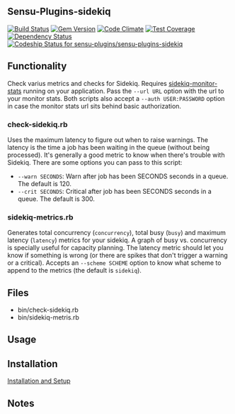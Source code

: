 ## Sensu-Plugins-sidekiq

[![Build Status](https://travis-ci.org/sensu-plugins/sensu-plugins-sidekiq.svg?branch=master)](https://travis-ci.org/sensu-plugins/sensu-plugins-sidekiq)
[![Gem Version](https://badge.fury.io/rb/sensu-plugins-sidekiq.svg)](http://badge.fury.io/rb/sensu-plugins-sidekiq)
[![Code Climate](https://codeclimate.com/github/sensu-plugins/sensu-plugins-sidekiq/badges/gpa.svg)](https://codeclimate.com/github/sensu-plugins/sensu-plugins-sidekiq)
[![Test Coverage](https://codeclimate.com/github/sensu-plugins/sensu-plugins-sidekiq/badges/coverage.svg)](https://codeclimate.com/github/sensu-plugins/sensu-plugins-sidekiq)
[![Dependency Status](https://gemnasium.com/sensu-plugins/sensu-plugins-sidekiq.svg)](https://gemnasium.com/sensu-plugins/sensu-plugins-sidekiq)
[![Codeship Status for sensu-plugins/sensu-plugins-sidekiq](https://codeship.com/projects/807ab0e0-edcd-0132-0ba1-1efd3f886df2/status?branch=master)](https://codeship.com/projects/84126)

## Functionality

Check varius metrics and checks for Sidekiq. Requires [sidekiq-monitor-stats](https://github.com/harvesthq/sidekiq-monitor-stats)
running on your application. Pass the `--url URL` option with the url to your monitor stats. Both scripts also accept a
`--auth USER:PASSWORD` option in case the monitor stats url sits behind basic authorization.

### check-sidekiq.rb

Uses the maximum latency to figure out when to raise warnings. The latency is the time a job has been waiting in the queue (without
being processed). It's generally a good metric to know when there's trouble with Sidekiq. There are some options you can pass to this
script:

* `--warn SECONDS`: Warn after job has been SECONDS seconds in a queue. The default is 120.
* `--crit SECONDS`: Critical after job has been SECONDS seconds in a queue. The default is 300.

### sidekiq-metrics.rb

Generates total concurrency (`concurrency`), total busy (`busy`) and maximum latency (`latency`) metrics for your sidekiq. A graph of
busy vs. concurrency is specially useful for capacity planning. The latency metric should let you know if something is wrong (or there
are spikes that don't trigger a warning or a critical). Accepts an `--scheme SCHEME` option to know what scheme to append to the
metrics (the default is `sidekiq`).

## Files
 * bin/check-sidekiq.rb
 * bin/sidekiq-metris.rb

## Usage

## Installation

[Installation and Setup](https://github.com/sensu-plugins/documentation/blob/master/user_docs/installation_instructions.md)

## Notes

